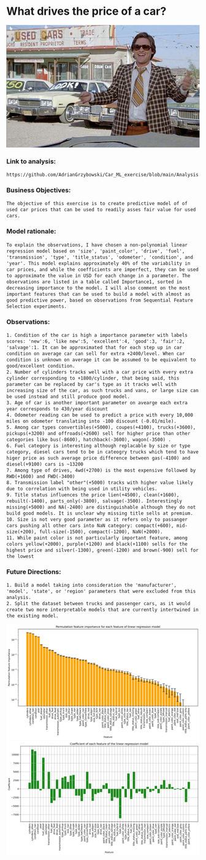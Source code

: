 # What drives the price of a car?
![](images/kurt.jpeg)

### Link to analysis:
	https://github.com/AdrianGrzybowski/Car_ML_exercise/blob/main/Analysis.ipynb
### Business Objectives:
	The objective of this exercise is to create predictive model of of used car prices that can be used to readily asses fair value for used cars. 

### Model rationale:
	To explain the observations, I have chosen a non-polynomial linear regression model based on 'size', 'paint_color', 'drive', 'fuel', 'transmission', 'type', 'title_status', 'odometer', 'condition', and 'year'. This model explains approximately 40% of the variability in car prices, and while the coefficients are imperfect, they can be used to approximate the value in USD for each change in a parameter. The observations are listed in a table called Importance1, sorted in decreasing importance to the model. I will also comment on the most important features that can be used to build a model with almost as good predictive power, based on observations from Sequential Feature Selection experiments.
### Observations:
    1. Condition of the car is high a importance parameter with labels scores: 'new':6, 'like new':5, 'excellent':4, 'good':3, 'fair':2, 'salvage':1. It can be approximated that for each step up in car condition on average car can sell for extra +2400/level. When car condition is unknown on average it can be assumed to be equivalent to good/excellent condition.
    2. Number of cylinders tracks well with a car price with every extra cylinder corresponding to +1800/cylinder, that being said, this parameter can be replaced by car's type as it tracks well with increasing size of the car, as such trucks and vans, or large size can be used instead and still produce good model.
    3. Age of car is another important parameter on avearge each extra year corresponds to 430/year discount
    4. Odometer reading can be used to predict a price with every 10,000 miles on odometer translating into -100 discount (-0.01/mile).
    5. Among car types convertibles(+5000), coupes(+4100), trucks(+3600), pickups(+3200) and offroads(+2600) sell for higher price than other categories like bus(-8600), hatchback(-3600), wagon(-3500) .  
    6. Fuel category is interesting although replacable by size or type category, diesel cars tend to be in cateogry trucks which tend to have higer price as such average price difference between gas(-4100) and diesel(+9100) cars is ~13200
    7. Among type of drives, 4wd(+2700) is the most expensive followed by RWD(+1600) and FWD(-3400)
    8. Transmission label "other"(+5000) tracks with higher value likely due to correlation with being used in utility vehicles. 
    9. Title status influences the price lien(+4500), clean(+1600), rebuilt(-1400), parts_only(-3800), salvage(-3500). Interestingly missing(+5000) and NA(-2400) are distinguishable although they do not build good models. It is unclear why missing title sells at premium. 
    10. Size is not very good parameter as it refers only to passanger cars pushing all other cars into NaN category: compact(+600), mid-size(+200), full-size(-1500), compact(-1200), NaN(+2000).
    11. While paint color is not particularly important feature, among colors yellow(+2000), purple(+1200) and black(+1100) sells for the highest price and silver(-1300), green(-1200) and brown(-900) sell for the lowest 

### Future Directions:
    1. Build a model taking into consideration the 'manufacturer', 'model', 'state', or 'region' parameters that were excluded from this analysis.
    2. Split the dataset between trucks and passenger cars, as it would create two more interpretable models that are currently intertwined in the existing model.
	
![](images/Fig1.png)
![](images/Fig1b.png)
